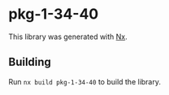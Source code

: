 # pkg-1-34-40

This library was generated with [Nx](https://nx.dev).

## Building

Run `nx build pkg-1-34-40` to build the library.
